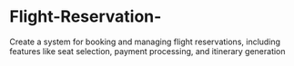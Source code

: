 # Flight-Reservation-
Create a system for booking and managing flight reservations, including features like seat selection, payment processing, and itinerary generation
